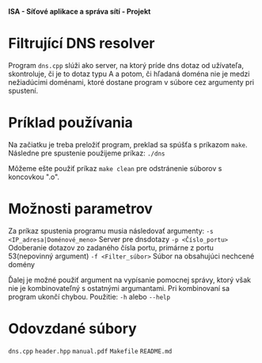 **ISA - Síťové aplikace a správa sítí - Projekt**

# Filtrující DNS resolver

Program `dns.cpp` slúži ako server, na ktorý príde dns dotaz od užívateľa, skontroluje, či je to dotaz typu A a potom, či hľadaná doména nie je medzi nežiadúcimi doménami, ktoré dostane program v súbore cez argumenty pri spustení.

# Príklad používania

Na začiatku je treba preložiť program, preklad sa spúšťa s príkazom `make`. Následne pre spustenie použijeme príkaz:
    `./dns`

Môžeme ešte použiť príkaz `make clean` pre odstránenie súborov s koncovkou ".o". 

# Možnosti parametrov

Za príkaz spustenia programu musia následovať argumenty:
    `-s <IP_adresa|Doménové_meno>`  Server pre dnsdotazy
    `-p <Číslo_portu>`              Odoberanie dotazov zo zadaného čísla portu, primárne z portu 53(nepovinný argument)
    `-f <Filter_súbor>`             Súbor na obsahujúci nechcené domény

Ďalej je možné použiť argument na vypísanie pomocnej správy, ktorý však nie je kombinovateľný s ostatnými argumantami. Pri kombinovaní sa program ukončí chybou. Použitie:
    `-h` alebo `--help`

# Odovzdané súbory
 `dns.cpp`
 `header.hpp`
 `manual.pdf`
 `Makefile`
 `README.md`
